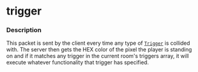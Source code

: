 # trigger

### Description

This packet is sent by the client every time any type of [`Trigger`](../classes/trigger.md) is collided with. The server then gets the HEX color of the pixel the player is standing on and if it matches any trigger in the current room's triggers array, it will execute whatever functionality that trigger has specified.
